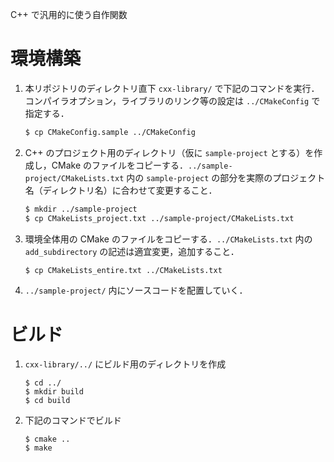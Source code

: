 C++ で汎用的に使う自作関数

# 環境構築
1. 本リポジトリのディレクトリ直下 `cxx-library/` で下記のコマンドを実行．コンパイラオプション，ライブラリのリンク等の設定は `../CMakeConfig` で指定する．
    ```bash
    $ cp CMakeConfig.sample ../CMakeConfig
    ```
2. C++ のプロジェクト用のディレクトリ（仮に `sample-project` とする）を作成し，CMake のファイルをコピーする．`../sample-project/CMakeLists.txt` 内の `sample-project` の部分を実際のプロジェクト名（ディレクトリ名）に合わせて変更すること．
    ```bash
    $ mkdir ../sample-project
    $ cp CMakeLists_project.txt ../sample-project/CMakeLists.txt
    ```
3. 環境全体用の CMake のファイルをコピーする．`../CMakeLists.txt` 内の `add_subdirectory` の記述は適宜変更，追加すること．
    ```bash
    $ cp CMakeLists_entire.txt ../CMakeLists.txt
    ```
4. `../sample-project/` 内にソースコードを配置していく．

# ビルド
1. `cxx-library/../` にビルド用のディレクトリを作成
    ```
    $ cd ../
    $ mkdir build
    $ cd build
    ```
2. 下記のコマンドでビルド
    ```
    $ cmake ..
    $ make
    ```